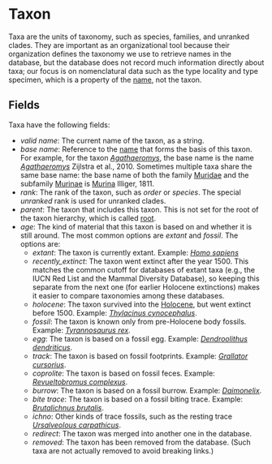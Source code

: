# Taxon

Taxa are the units of taxonomy, such as species, families, and unranked clades. They are
important as an organizational tool because their organization defines the taxonomy we
use to retrieve names in the database, but the database does not record much information
directly about taxa; our focus is on nomenclatural data such as the type locality and
type specimen, which is a property of the [name](name), not the taxon.

## Fields

Taxa have the following fields:

- _valid name_: The current name of the taxon, as a string.
- _base name_: Reference to the [name](name) that forms the basis of this taxon. For
  example, for the taxon [_Agathaeromys_](/t/Agathaeromys), the base name is the name
  [_Agathaeromys_](/n/Agathaeromys) Zijlstra et al., 2010. Sometimes multiple taxa share
  the same base name: the base name of both the family [Muridae](/t/Muridae) and the
  subfamily [Murinae](/t/Murinae) is [Murina](/n/50456) Illiger, 1811.
- _rank_: The rank of the taxon, such as _order_ or _species_. The special _unranked_
  rank is used for unranked clades.
- _parent_: The taxon that includes this taxon. This is not set for the root of the
  taxon hierarchy, which is called [root](/t/root).
- _age_: The kind of material that this taxon is based on and whether it is still
  around. The most common options are _extant_ and _fossil_. The options are:
  - _extant_: The taxon is currently extant. Example: [_Homo sapiens_](/t/Homo_sapiens)
  - _recently_extinct_: The taxon went extinct after the year 1500. This matches the
    common cutoff for databases of extant taxa (e.g., the IUCN Red List and the Mammal
    Diversity Database), so keeping this separate from the next one (for earlier
    Holocene extinctions) makes it easier to compare taxonomies among these databases.
  - _holocene_: The taxon survived into the [Holocene](/p/Holocene), but went extinct
    before 1500. Example: [_Thylacinus cynocephalus_](/t/Thylacinus_cynocephalus).
  - _fossil_: The taxon is known only from pre-Holocene body fossils. Example:
    [_Tyrannosaurus rex_](/t/Tyrannosaurus_rex).
  - _egg_: The taxon is based on a fossil egg. Example:
    [_Dendroolithus dendriticus_](/t/Dendroolithus_dendriticus).
  - _track_: The taxon is based on fossil footprints. Example:
    [_Grallator cursorius_](/t/Grallator_cursorius).
  - _coprolite_: The taxon is based on fossil feces. Example:
    [_Revueltobromus complexus_](/t/Revueltobromus_complexus).
  - _burrow_: The taxon is based on a fossil burrow. Example:
    [_Daimonelix_](/t/Daimonelix).
  - _bite trace_: The taxon is based on a fossil biting trace. Example:
    [_Brutalichnus brutalis_](/t/Brutalichnus_brutalis).
  - _ichno_: Other kinds of trace fossils, such as the resting trace
    [_Ursalveolous carpathicus_](/t/Ursalveolous_carpathicus).
  - _redirect_: The taxon was merged into another one in the database.
  - _removed_: The taxon has been removed from the database. (Such taxa are not actually
    removed to avoid breaking links.)
